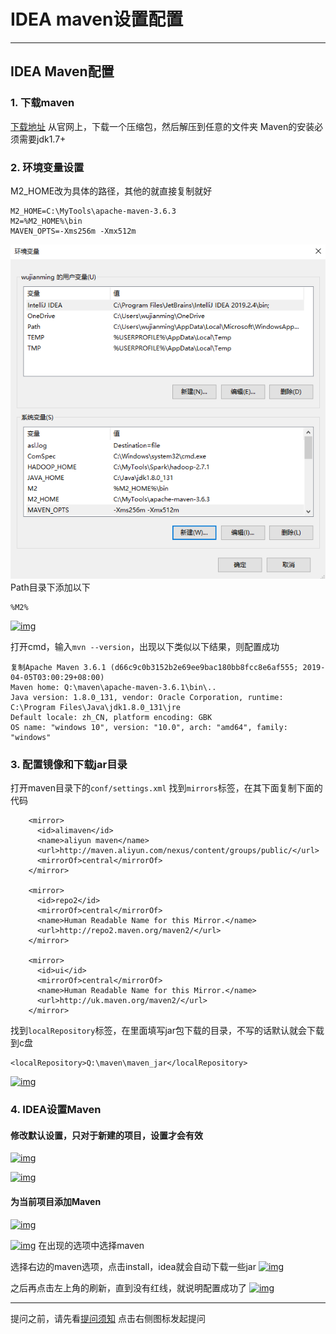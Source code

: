 # IDEA maven设置配置

------

## IDEA Maven配置

### 1. 下载maven

[下载地址](http://maven.apache.org/download.cgi)
从官网上，下载一个压缩包，然后解压到任意的文件夹
Maven的安装必须需要jdk1.7+

### 2. 环境变量设置

M2_HOME改为具体的路径，其他的就直接复制就好

```
M2_HOME=C:\MyTools\apache-maven-3.6.3
M2=%M2_HOME%\bin
MAVEN_OPTS=-Xms256m -Xmx512m
```

![image-20200502172322237](../../../Redis/upload/image-20200502172322237.png)
Path目录下添加以下

```
%M2%
```

[![img](https://img2018.cnblogs.com/blog/1210268/201906/1210268-20190601102836157-658142429.png)](https://img2018.cnblogs.com/blog/1210268/201906/1210268-20190601102836157-658142429.png)

打开cmd，输入`mvn --version`，出现以下类似以下结果，则配置成功

```
复制Apache Maven 3.6.1 (d66c9c0b3152b2e69ee9bac180bb8fcc8e6af555; 2019-04-05T03:00:29+08:00)
Maven home: Q:\maven\apache-maven-3.6.1\bin\..
Java version: 1.8.0_131, vendor: Oracle Corporation, runtime: C:\Program Files\Java\jdk1.8.0_131\jre
Default locale: zh_CN, platform encoding: GBK
OS name: "windows 10", version: "10.0", arch: "amd64", family: "windows"
```

### 3. 配置镜像和下载jar目录

打开maven目录下的`conf/settings.xml`
找到`mirrors`标签，在其下面复制下面的代码

```
	<mirror>
      <id>alimaven</id>
      <name>aliyun maven</name>
      <url>http://maven.aliyun.com/nexus/content/groups/public/</url>
      <mirrorOf>central</mirrorOf>
    </mirror>
	
	<mirror>
      <id>repo2</id>
      <mirrorOf>central</mirrorOf>
      <name>Human Readable Name for this Mirror.</name>
      <url>http://repo2.maven.org/maven2/</url>
    </mirror>

    <mirror>
      <id>ui</id>
      <mirrorOf>central</mirrorOf>
      <name>Human Readable Name for this Mirror.</name>
      <url>http://uk.maven.org/maven2/</url>
    </mirror>
```

找到`localRepository`标签，在里面填写jar包下载的目录，不写的话默认就会下载到c盘

```
<localRepository>Q:\maven\maven_jar</localRepository>
```

[![img](https://img2018.cnblogs.com/blog/1210268/201906/1210268-20190601103320602-1737075109.png)](https://img2018.cnblogs.com/blog/1210268/201906/1210268-20190601103320602-1737075109.png)

### 4. IDEA设置Maven

#### 修改默认设置，只对于新建的项目，设置才会有效

[![img](https://img2018.cnblogs.com/blog/1210268/201906/1210268-20190601103907526-994899629.png)](https://img2018.cnblogs.com/blog/1210268/201906/1210268-20190601103907526-994899629.png)

[![img](https://img2018.cnblogs.com/blog/1210268/201906/1210268-20190601103837601-459375367.png)](https://img2018.cnblogs.com/blog/1210268/201906/1210268-20190601103837601-459375367.png)

#### 为当前项目添加Maven

[![img](https://img2018.cnblogs.com/blog/1210268/201906/1210268-20190601104137430-1280633284.png)](https://img2018.cnblogs.com/blog/1210268/201906/1210268-20190601104137430-1280633284.png)

[![img](https://img2018.cnblogs.com/blog/1210268/201906/1210268-20190601104050520-305282677.png)](https://img2018.cnblogs.com/blog/1210268/201906/1210268-20190601104050520-305282677.png)
在出现的选项中选择maven

选择右边的maven选项，点击install，idea就会自动下载一些jar
[![img](https://img2018.cnblogs.com/blog/1210268/201906/1210268-20190601104305572-630785251.png)](https://img2018.cnblogs.com/blog/1210268/201906/1210268-20190601104305572-630785251.png)

之后再点击左上角的刷新，直到没有红线，就说明配置成功了
[![img](https://img2018.cnblogs.com/blog/1210268/201906/1210268-20190601104419610-356030623.png)](https://img2018.cnblogs.com/blog/1210268/201906/1210268-20190601104419610-356030623.png)

------

提问之前，请先看[提问须知](https://www.cnblogs.com/stars-one/p/12500031.html) 点击右侧图标发起提问